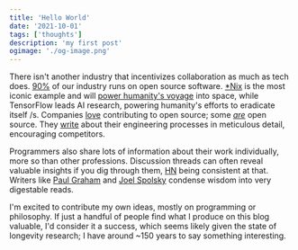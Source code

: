 ```yaml
---
title: 'Hello World'
date: '2021-10-01'
tags: ['thoughts']
description: 'my first post'
ogimage: './og-image.png'
---
```


There isn't another industry that incentivizes collaboration as much as tech does. [90%](https://www.redhat.com/rhdc/managed-files/rh-enterprise-open-source-report-f27565-202101-en.pdf) of our industry runs on open source software. [\*Nix](https://commons.wikimedia.org/wiki/File:Unix_history-simple.svg) is the most iconic example and will [power humanity's voyage](https://web.archive.org/web/20211007014843/https://old.reddit.com/r/spacex/comments/gxb7j1/we_are_the_spacex_software_team_ask_us_anything/ft63jxc/?context=3) into space, while TensorFlow leads AI research, powering humanity's efforts to eradicate itself /s. Companies [lo](https://github.com/Netflix)[ve](https://github.com/facebook) contributing to open source; some [_are_](https://en.wikipedia.org/wiki/Red_Hat) open source. They [wri](https://eng.uber.com/)[te](https://medium.com/airbnb-engineering) about their engineering processes in meticulous detail, encouraging competitors.

Programmers also share lots of information about their work individually, more so than other professions. Discussion threads can often reveal valuable insights if you dig through them, [HN](https://news.ycombinator.com/news) being consistent at that. Writers like [Paul Graham](http://paulgraham.com/index.html) and [Joel Spolsky](https://www.joelonsoftware.com/) condense wisdom into very digestable reads.

I'm excited to contribute my own ideas, mostly on programming or philosophy. If just a handful of people find what I produce on this blog valuable, I'd consider it a success, which seems likely given the state of longevity research; I have around ~150 years to say something interesting.